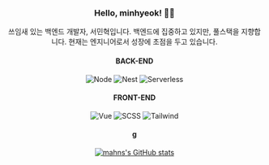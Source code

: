 <div align=center>

### Hello, minhyeok! 👋🏽

쓰임새 있는 백엔드 개발자, 서민혁입니다.
백엔드에 집중하고 있지만, 풀스택을 지향합니다.
현재는 엔지니어로서 성장에 초점을 두고 있습니다.

</div>

<div align=center>

#### BACK-END

![Node](https://img.shields.io/badge/-Node.js-green?style=flat&logo=node.js&logoColor=ffffff)
![Nest](https://img.shields.io/badge/-Nest.js-black?style=flat&logo=nestJs&logoColor=FF0000)
![Serverless](https://img.shields.io/badge/-Serverless-red?style=flat&logo=serverless)

#### FRONT-END

![Vue](https://img.shields.io/badge/-Vue.js-green?style=flat&logo=vue.js)
![SCSS](https://img.shields.io/badge/-SCSS-ff69b4?style=flat&logo=sass&logoColor=ffffff)
![Tailwind](https://img.shields.io/badge/-Tailwind-blue?style=flat&logo=TailwindCSS)

#### g

</div>

<div align=center>

[![mahns's GitHub stats](https://github-readme-stats.vercel.app/api?username=mahns1201&title_color=FF0000&bg_color=262626&text_color=ffffff&show_icons=true&icon_color=fdf42a&hide_border=true)](https://github.com/anuraghazra/github-readme-stats)

</div>
<!--
#### Studying
![Java](https://img.shields.io/badge/-Java-white?style=flat&logo=java&logoColor=ff0000)
![Spring](https://img.shields.io/badge/-Spring-green?style=flat&logo=spring&logoColor=ffffff)
-->
